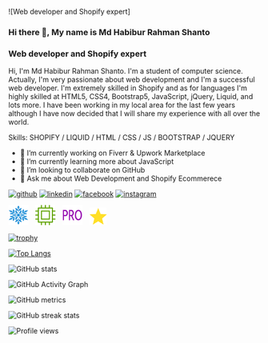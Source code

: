 ![Web developer and Shopify expert]

### Hi there 👋, My name is Md Habibur Rahman Shanto
### Web developer and Shopify expert


Hi, I'm Md Habibur Rahman Shanto. I'm a student of computer science. Actually, I'm very passionate about web development and I'm a successful web developer. I'm extremely skilled in Shopify and as for languages I'm highly skilled at HTML5, CSS4, Bootstrap5, JavaScript, jQuery, Liquid, and lots more. I have been working in my local area for the last few years although I have now decided that I will share my experience with all over the world.

Skills: SHOPIFY / LIQUID / HTML / CSS / JS / BOOTSTRAP / JQUERY

- 🔭 I’m currently working on Fiverr & Upwork Marketplace 
- 🌱 I’m currently learning more about JavaScript 
- 👯 I’m looking to collaborate on GitHub 
- 💬 Ask me about Web Development and Shopify Ecommerece 


[<img src='https://cdn.jsdelivr.net/npm/simple-icons@3.0.1/icons/github.svg' alt='github' height='40'>](https://github.com/shanto36)  [<img src='https://cdn.jsdelivr.net/npm/simple-icons@3.0.1/icons/linkedin.svg' alt='linkedin' height='40'>](https://www.linkedin.com/in/shanto36/)  [<img src='https://cdn.jsdelivr.net/npm/simple-icons@3.0.1/icons/facebook.svg' alt='facebook' height='40'>](https://www.facebook.com/mdhabiburrahman36)  [<img src='https://cdn.jsdelivr.net/npm/simple-icons@3.0.1/icons/instagram.svg' alt='instagram' height='40'>](https://www.instagram.com/mdhabiburrahman36/)  

<a href='https://archiveprogram.github.com/'><img src='https://raw.githubusercontent.com/acervenky/animated-github-badges/master/assets/acbadge.gif' width='40' height='40'></a> <a href='https://docs.github.com/en/developers'><img src='https://raw.githubusercontent.com/acervenky/animated-github-badges/master/assets/devbadge.gif' width='40' height='40'></a> <a href='https://github.com/pricing'><img src='https://raw.githubusercontent.com/acervenky/animated-github-badges/master/assets/pro.gif' width='40' height='40'></a> <a href='https://stars.github.com/'><img src='https://raw.githubusercontent.com/acervenky/animated-github-badges/master/assets/starbadge.gif' width='35' height='35'></a> 

[![trophy](https://github-profile-trophy.vercel.app/?username=shanto36)](https://github.com/ryo-ma/github-profile-trophy)

[![Top Langs](https://github-readme-stats.vercel.app/api/top-langs/?username=shanto36)](https://github.com/anuraghazra/github-readme-stats)

![GitHub stats](https://github-readme-stats.vercel.app/api?username=shanto36&show_icons=true&count_private=true)  

![GitHub Activity Graph](https://activity-graph.herokuapp.com/graph?username=shanto36)  

![GitHub metrics](https://metrics.lecoq.io/shanto36)  

![GitHub streak stats](https://github-readme-streak-stats.herokuapp.com/?user=shanto36)  

![Profile views](https://gpvc.arturio.dev/shanto36)  

